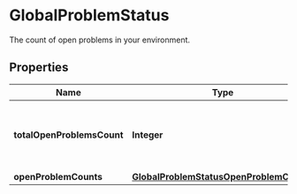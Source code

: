 

# GlobalProblemStatus

The count of open problems in your environment.

## Properties

| Name | Type | Description | Notes |
|------------ | ------------- | ------------- | -------------|
|**totalOpenProblemsCount** | **Integer** | The total number of open problems in your environment. |  [optional] |
|**openProblemCounts** | [**GlobalProblemStatusOpenProblemCounts**](GlobalProblemStatusOpenProblemCounts.md) |  |  [optional] |



